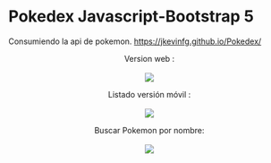# Pokedex Javascript-Bootstrap 5
Consumiendo la api de pokemon.
https://jkevinfg.github.io/Pokedex/



<p align="center">
   Version web :
      <br><br>
      <img src="https://raw.githubusercontent.com/JairKevinFG/Pokedex/master/img/1.jpeg">
</p>
<p align="center">
    Listado versión móvil :
      <br><br>
      <img src="https://raw.githubusercontent.com/JairKevinFG/Pokedex/master/img/2.jpeg">
</p>
<p align="center">
    Buscar Pokemon por nombre: 
      <br><br>
      <img src="https://raw.githubusercontent.com/JairKevinFG/Pokedex/master/img/3.jpeg">
</p>



